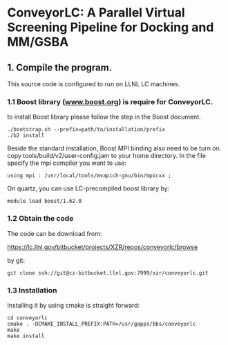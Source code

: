 # ConveyorLC: A Parallel Virtual Screening Pipeline for Docking and MM/GSBA


## 1. Compile the program.

This source code is configured to run on LLNL LC machines. 

### 1.1 Boost library (www.boost.org) is require for ConveyorLC.
to install Boost library please follow the step in the Boost document. 

```
./bootstrap.sh --prefix=path/to/installation/prefix
./b2 install
```

Beside the standard installation, Boost MPI binding also need to be turn on.
copy tools/build/v2/user-config.jam to your home directory. In the file 
specify the mpi compiler you want to use:

```
using mpi : /usr/local/tools/mvapich-gnu/bin/mpicxx ;
```

On quartz, you can use LC-precompiled boost library by:
```
module load boost/1.62.0
```
### 1.2 Obtain the code 

The code can be download from:

https://lc.llnl.gov/bitbucket/projects/XZR/repos/conveyorlc/browse

by git:
```
git clone ssh://git@cz-bitbucket.llnl.gov:7999/xzr/conveyorlc.git
```


### 1.3 Installation

Installing it by using cmake is straight forward:

```
cd conveyorlc
cmake . -DCMAKE_INSTALL_PREFIX:PATH=/usr/gapps/bbs/conveyorlc
make
make install
```



